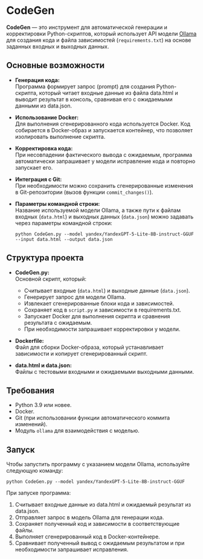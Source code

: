  # CodeGen

**CodeGen** — это инструмент для автоматической генерации и корректировки Python-скриптов, который использует API модели [Ollama](https://ollama.ai/) для создания кода и файла зависимостей (`requirements.txt`) на основе заданных входных и выходных данных.

## Основные возможности

- **Генерация кода:**  
  Программа формирует запрос (prompt) для создания Python-скрипта, который читает входные данные из файла data.html и выводит результат в консоль, сравнивая его с ожидаемыми данными из data.json.

- **Использование Docker:**  
  Для выполнения сгенерированного кода используется Docker. Код собирается в Docker-образ и запускается контейнер, что позволяет изолировать выполнение скрипта.

- **Корректировка кода:**  
  При несовпадении фактического вывода с ожидаемым, программа автоматически запрашивает у модели исправление кода и повторно запускает его.

- **Интеграция с Git:**  
  При необходимости можно сохранить сгенерированные изменения в Git-репозитории (вызов функции `commit_changes()`).

- **Параметры командной строки:**  
  Название используемой модели Ollama, а также пути к файлам входных (`data.html`) и выходных данных (`data.json`) можно задавать через параметры командной строки:
  ```
  python CodeGen.py --model yandex/YandexGPT-5-Lite-8B-instruct-GGUF --input data.html --output data.json
  ```

## Структура проекта

- **CodeGen.py:**  
  Основной скрипт, который:
  - Считывает входные (`data.html`) и выходные данные (`data.json`).
  - Генерирует запрос для модели Ollama.
  - Извлекает сгенерированные блоки кода и зависимостей.
  - Сохраняет код в `script.py` и зависимости в requirements.txt.
  - Запускает Docker для выполнения скрипта и сравнения результата с ожидаемым.
  - При необходимости запрашивает корректировки у модели.

- **Dockerfile:**  
  Файл для сборки Docker-образа, который устанавливает зависимости и копирует сгенерированный скрипт.

- **data.html и data.json:**  
  Файлы с тестовыми входными и ожидаемыми выходными данными.

## Требования

- Python 3.9 или новее.
- Docker.
- Git (при использовании функции автоматического коммита изменений).
- Модуль `ollama` для взаимодействия с моделью.

## Запуск

Чтобы запустить программу с указанием модели Ollama, используйте следующую команду:
```
python CodeGen.py --model yandex/YandexGPT-5-Lite-8B-instruct-GGUF
```

При запуске программа:
1. Считывает входные данные из data.html и ожидаемый результат из data.json.
2. Отправляет запрос в модель Ollama для генерации кода.
3. Сохраняет полученный код и зависимости в соответствующие файлы.
4. Выполняет сгенерированный код в Docker-контейнере.
5. Сравнивает полученный вывод с ожидаемым результатом и при необходимости запрашивает исправления.
